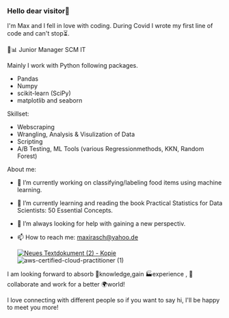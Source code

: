 ### Hello dear visitor👋

I'm Max and I fell in love with coding. During Covid I wrote my first line of code and can't stop⏳.

💼📊 Junior Manager SCM IT

Mainly I work with Python following packages.
* Pandas 
* Numpy
* scikit-learn (SciPy)
* matplotlib and seaborn


Skillset:
- Webscraping
- Wrangling, Analysis & Visulization of Data
- Scripting 
- A/B Testing, ML Tools (various Regressionmethods, KKN, Random Forest)

About me:
- 🔭 I’m currently working on classifying/labeling food items using machine learning. 
- 🌱 I’m currently learning and reading the book Practical Statistics for Data Scientists: 50 Essential Concepts.
- 🤔 I’m always looking for help with gaining a new perspectiv. 
- 📫 How to reach me: maxirasch@yahoo.de

     [![Neues Textdokument (2) - Kopie](https://user-images.githubusercontent.com/95548513/155560153-4ce778e5-53ca-4a17-9874-7216c2ceb43b.svg)](https://www.linkedin.com/in/maximilian-rasch/) ![aws-certified-cloud-practitioner (1)](https://user-images.githubusercontent.com/95548513/174614541-afc1c6cc-2dad-4d12-aead-12f87b4d2dac.png)
     
     



I am looking forward to absorb 🧠knowledge,gain 🏭experience , 🤝collaborate and work for a better 🌍world!

I love connecting with different people so if you want to say hi, I'll be happy to meet you more! 

